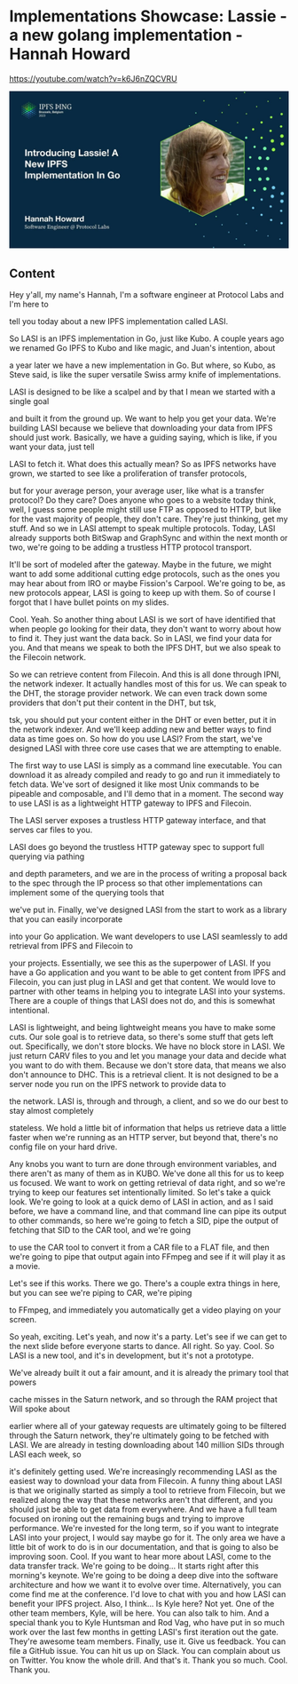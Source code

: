 
# Implementations Showcase: Lassie - a new golang implementation - Hannah Howard

<https://youtube.com/watch?v=k6J6nZQCVRU>

![image for Implementations Showcase: Lassie - a new golang implementation - Hannah Howard](/thing23/k6J6nZQCVRU.jpg)

## Content

Hey y'all, my name's Hannah, I'm a software engineer at Protocol Labs and I'm here to

tell you today about a new IPFS implementation called LASI.

So LASI is an IPFS implementation in Go, just like Kubo.
A couple years ago we renamed Go IPFS to Kubo and like magic, and Juan's intention, about

a year later we have a new implementation in Go. But where, so Kubo, as Steve said, is like the super versatile Swiss army knife of implementations.

LASI is designed to be like a scalpel and by that I mean we started with a single goal

and built it from the ground up. We want to help you get your data. We're building LASI because we believe that downloading your data from IPFS should just
work. Basically, we have a guiding saying, which is like, if you want your data, just tell

LASI to fetch it. What does this actually mean? So as IPFS networks have grown, we started to see like a proliferation of transfer protocols,

but for your average person, your average user, like what is a transfer protocol? Do they care? Does anyone who goes to a website today think, well, I guess some people might still use
FTP as opposed to HTTP, but like for the vast majority of people, they don't care. They're just thinking, get my stuff. And so we in LASI attempt to speak multiple protocols.
Today, LASI already supports both BitSwap and GraphSync and within the next month or
two, we're going to be adding a trustless HTTP protocol transport.

It'll be sort of modeled after the gateway. Maybe in the future, we might want to add some additional cutting edge protocols, such as the ones you may hear about from IRO or maybe Fission's Carpool.
We're going to be, as new protocols appear, LASI is going to keep up with them.
So of course I forgot that I have bullet points on my slides.

Cool. Yeah. So another thing about LASI is we sort of have identified that when people go looking
for their data, they don't want to worry about how to find it.
They just want the data back. So in LASI, we find your data for you.
And that means we speak to both the IPFS DHT, but we also speak to the Filecoin network.

So we can retrieve content from Filecoin. And this is all done through IPNI, the network indexer. It actually handles most of this for us. We can speak to the DHT, the storage provider network. We can even track down some providers that don't put their content in the DHT, but tsk,

tsk, you should put your content either in the DHT or even better, put it in the network
indexer. And we'll keep adding new and better ways to find data as time goes on. So how do you use LASI? From the start, we've designed LASI with three core use cases that we are attempting to enable.

The first way to use LASI is simply as a command line executable. You can download it as already compiled and ready to go and run it immediately to fetch data. We've sort of designed it like most Unix commands to be pipeable and composable, and I'll demo
that in a moment. The second way to use LASI is as a lightweight HTTP gateway to IPFS and Filecoin.

The LASI server exposes a trustless HTTP gateway interface, and that serves car files to you.

LASI does go beyond the trustless HTTP gateway spec to support full querying via pathing

and depth parameters, and we are in the process of writing a proposal back to the spec through
the IP process so that other implementations can implement some of the querying tools that

we've put in. Finally, we've designed LASI from the start to work as a library that you can easily incorporate

into your Go application. We want developers to use LASI seamlessly to add retrieval from IPFS and Filecoin to

your projects. Essentially, we see this as the superpower of LASI. If you have a Go application and you want to be able to get content from IPFS and Filecoin,
you can just plug in LASI and get that content. We would love to partner with other teams in helping you to integrate LASI into your systems. There are a couple of things that LASI does not do, and this is somewhat intentional.

LASI is lightweight, and being lightweight means you have to make some cuts. Our sole goal is to retrieve data, so there's some stuff that gets left out. Specifically, we don't store blocks. We have no block store in LASI. We just return CARV files to you and let you manage your data and decide what you want to do with them. Because we don't store data, that means we also don't announce to DHC. This is a retrieval client. It is not designed to be a server node you run on the IPFS network to provide data to

the network. LASI is, through and through, a client, and so we do our best to stay almost completely

stateless. We hold a little bit of information that helps us retrieve data a little faster when we're running as an HTTP server, but beyond that, there's no config file on your hard drive.

Any knobs you want to turn are done through environment variables, and there aren't as many of them as in KUBO. We've done all this for us to keep us focused. We want to work on getting retrieval of data right, and so we're trying to keep our features
set intentionally limited. So let's take a quick look. We're going to look at a quick demo of LASI in action, and as I said before, we have a
command line, and that command line can pipe its output to other commands, so here we're going to fetch a SID, pipe the output of fetching that SID to the CAR tool, and we're going

to use the CAR tool to convert it from a CAR file to a FLAT file, and then we're going to pipe that output again into FFmpeg and see if it will play it as a movie.

Let's see if this works. There we go. There's a couple extra things in here, but you can see we're piping to CAR, we're piping

to FFmpeg, and immediately you automatically get a video playing on your screen.

So yeah, exciting. Let's yeah, and now it's a party. Let's see if we can get to the next slide before everyone starts to dance. All right. So yay. Cool. So LASI is a new tool, and it's in development, but it's not a prototype.

We've already built it out a fair amount, and it is already the primary tool that powers

cache misses in the Saturn network, and so through the RAM project that Will spoke about

earlier where all of your gateway requests are ultimately going to be filtered through
the Saturn network, they're ultimately going to be fetched with LASI. We are already in testing downloading about 140 million SIDs through LASI each week, so

it's definitely getting used. We're increasingly recommending LASI as the easiest way to download your data from Filecoin.
A funny thing about LASI is that we originally started as simply a tool to retrieve from Filecoin, but we realized along the way that these networks aren't that different, and you should just be able to get data from everywhere. And we have a full team focused on ironing out the remaining bugs and trying to improve
performance. We're invested for the long term, so if you want to integrate LASI into your project, I would say maybe go for it. The only area we have a little bit of work to do is in our documentation, and that is going to also be improving soon. Cool. If you want to hear more about LASI, come to the data transfer track. We're going to be doing... It starts right after this morning's keynote. We're going to be doing a deep dive into the software architecture and how we want it to evolve over time. Alternatively, you can come find me at the conference. I'd love to chat with you and how LASI can benefit your IPFS project. Also, I think... Is Kyle here? Not yet. One of the other team members, Kyle, will be here. You can also talk to him. And a special thank you to Kyle Huntsman and Rod Vag, who have put in so much work over
the last few months in getting LASI's first iteration out the gate. They're awesome team members. Finally, use it. Give us feedback. You can file a GitHub issue. You can hit us up on Slack. You can complain about us on Twitter. You know the whole drill. And that's it. Thank you so much. Cool. Thank you.
